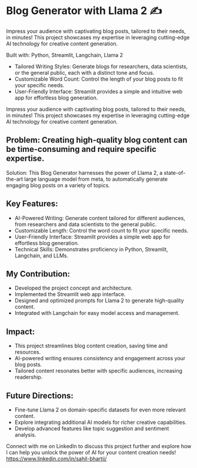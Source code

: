 # Blog Generator with Llama 2 ✍️
Impress your audience with captivating blog posts, tailored to their needs, in minutes! This project showcases my expertise in leveraging cutting-edge AI technology for creative content generation.

Built with: Python, Streamlit, Langchain, Llama 2

- Tailored Writing Styles: Generate blogs for researchers, data scientists, or the general public, each with a distinct tone and focus.
- Customizable Word Count: Control the length of your blog posts to fit your specific needs.
- User-Friendly Interface: Streamlit provides a simple and intuitive web app for effortless blog generation.

Impress your audience with captivating blog posts, tailored to their needs, in minutes! This project showcases my expertise in leveraging cutting-edge AI technology for creative content generation.

## Problem: Creating high-quality blog content can be time-consuming and require specific expertise.

Solution: This Blog Generator harnesses the power of Llama 2, a state-of-the-art large language model from meta, to automatically generate engaging blog posts on a variety of topics.

## Key Features:

- AI-Powered Writing: Generate content tailored for different audiences, from researchers and data scientists to the general public.
- Customizable Length: Control the word count to fit your specific needs.
- User-Friendly Interface: Streamlit provides a simple web app for effortless blog generation.
- Technical Skills: Demonstrates proficiency in Python, Streamlit, Langchain, and LLMs.

## My Contribution:

- Developed the project concept and architecture.
- Implemented the Streamlit web app interface.
- Designed and optimized prompts for Llama 2 to generate high-quality content.
- Integrated with Langchain for easy model access and management.

## Impact:

- This project streamlines blog content creation, saving time and resources.
- AI-powered writing ensures consistency and engagement across your blog posts.
- Tailored content resonates better with specific audiences, increasing readership.

## Future Directions:

- Fine-tune Llama 2 on domain-specific datasets for even more relevant content.
- Explore integrating additional AI models for richer creative capabilities.
- Develop advanced features like topic suggestion and sentiment analysis.

Connect with me on LinkedIn to discuss this project further and explore how I can help you unlock the power of AI for your content creation needs!
https://www.linkedin.com/in/sahil-bhartii/

